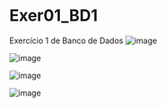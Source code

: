 # Exer01_BD1
Exercício 1 de Banco de Dados
![image](https://github.com/Felliny/Exer01_BD1/assets/99506287/ae9fd311-40e5-4d0c-9964-951706710615)

![image](https://github.com/Felliny/Exer01_BD1/assets/99506287/104bc901-deab-431b-8aa3-6cf0ee350853)

![image](https://github.com/Felliny/Exer01_BD1/assets/99506287/6de93b73-b0a3-4960-a7ef-9ba783672e01)

![image](https://github.com/Felliny/Exer01_BD1/assets/99506287/8b8eb83b-bdd9-4235-b057-5ea41186538e)
